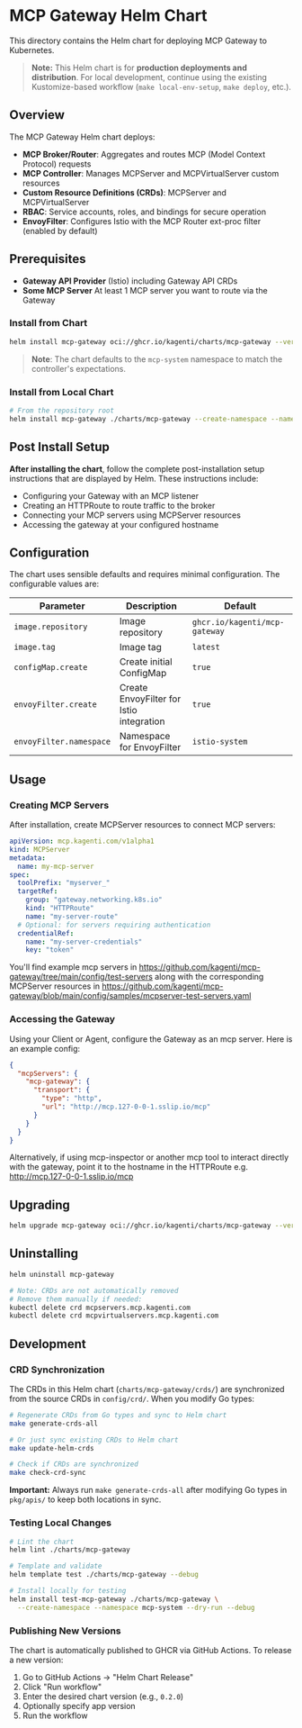 # MCP Gateway Helm Chart

This directory contains the Helm chart for deploying MCP Gateway to Kubernetes.

> **Note:** This Helm chart is for **production deployments and distribution**. For local development, continue using the existing Kustomize-based workflow (`make local-env-setup`, `make deploy`, etc.).

## Overview

The MCP Gateway Helm chart deploys:
- **MCP Broker/Router**: Aggregates and routes MCP (Model Context Protocol) requests
- **MCP Controller**: Manages MCPServer and MCPVirtualServer custom resources
- **Custom Resource Definitions (CRDs)**: MCPServer and MCPVirtualServer
- **RBAC**: Service accounts, roles, and bindings for secure operation
- **EnvoyFilter**: Configures Istio with the MCP Router ext-proc filter (enabled by default)

## Prerequisites

- **Gateway API Provider** (Istio) including Gateway API CRDs
- **Some MCP Server** At least 1 MCP server you want to route via the Gateway

### Install from Chart

```bash
helm install mcp-gateway oci://ghcr.io/kagenti/charts/mcp-gateway --version 0.1.0 --create-namespace --namespace mcp-system
```

> **Note**: The chart defaults to the `mcp-system` namespace to match the controller's expectations.

### Install from Local Chart

```bash
# From the repository root
helm install mcp-gateway ./charts/mcp-gateway --create-namespace --namespace mcp-system
```

## Post Install Setup

**After installing the chart**, follow the complete post-installation setup instructions that are displayed by Helm. These instructions include:

- Configuring your Gateway with an MCP listener  
- Creating an HTTPRoute to route traffic to the broker
- Connecting your MCP servers using MCPServer resources
- Accessing the gateway at your configured hostname

## Configuration

The chart uses sensible defaults and requires minimal configuration. The configurable values are:

| Parameter | Description | Default |
|-----------|-------------|---------|
| `image.repository` | Image repository | `ghcr.io/kagenti/mcp-gateway` |
| `image.tag` | Image tag | `latest` |
| `configMap.create` | Create initial ConfigMap | `true` |
| `envoyFilter.create` | Create EnvoyFilter for Istio integration | `true` |
| `envoyFilter.namespace` | Namespace for EnvoyFilter | `istio-system` |

## Usage

### Creating MCP Servers

After installation, create MCPServer resources to connect MCP servers:

```yaml
apiVersion: mcp.kagenti.com/v1alpha1
kind: MCPServer
metadata:
  name: my-mcp-server
spec:
  toolPrefix: "myserver_"
  targetRef:
    group: "gateway.networking.k8s.io"
    kind: "HTTPRoute"
    name: "my-server-route"
  # Optional: for servers requiring authentication
  credentialRef:
    name: "my-server-credentials"  
    key: "token"
```

You'll find example mcp servers in https://github.com/kagenti/mcp-gateway/tree/main/config/test-servers
along with the corresponding MCPServer resources in https://github.com/kagenti/mcp-gateway/blob/main/config/samples/mcpserver-test-servers.yaml

### Accessing the Gateway

Using your Client or Agent, configure the Gateway as an mcp server.
Here is an example config:

```json
{
  "mcpServers": {
    "mcp-gateway": {
      "transport": {
        "type": "http",
        "url": "http://mcp.127-0-0-1.sslip.io/mcp"
      }
    }
  }
}
```

Alternatively, if using mcp-inspector or another mcp tool to interact directly with the gateway, point it to the hostname in the HTTPRoute e.g. http://mcp.127-0-0-1.sslip.io/mcp

## Upgrading

```bash
helm upgrade mcp-gateway oci://ghcr.io/kagenti/charts/mcp-gateway --version 0.2.0
```

## Uninstalling

```bash
helm uninstall mcp-gateway

# Note: CRDs are not automatically removed
# Remove them manually if needed:
kubectl delete crd mcpservers.mcp.kagenti.com
kubectl delete crd mcpvirtualservers.mcp.kagenti.com
```

## Development

### CRD Synchronization

The CRDs in this Helm chart (`charts/mcp-gateway/crds/`) are synchronized from the source CRDs in `config/crd/`. When you modify Go types:

```bash
# Regenerate CRDs from Go types and sync to Helm chart
make generate-crds-all

# Or just sync existing CRDs to Helm chart
make update-helm-crds

# Check if CRDs are synchronized
make check-crd-sync
```

**Important:** Always run `make generate-crds-all` after modifying Go types in `pkg/apis/` to keep both locations in sync.

### Testing Local Changes

```bash
# Lint the chart
helm lint ./charts/mcp-gateway

# Template and validate
helm template test ./charts/mcp-gateway --debug

# Install locally for testing
helm install test-mcp-gateway ./charts/mcp-gateway \
  --create-namespace --namespace mcp-system --dry-run --debug
```

### Publishing New Versions

The chart is automatically published to GHCR via GitHub Actions. To release a new version:

1. Go to GitHub Actions → "Helm Chart Release"
2. Click "Run workflow"
3. Enter the desired chart version (e.g., `0.2.0`)
4. Optionally specify app version
5. Run the workflow

